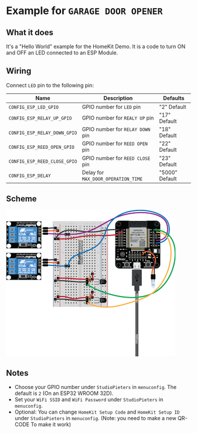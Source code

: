 # Example for `GARAGE DOOR OPENER`

## What it does

It's a "Hello World" example for the HomeKit Demo. It is a code to turn ON and OFF an LED connected to an ESP Module.

## Wiring

Connect `LED` pin to the following pin:

| Name | Description | Defaults |
|------|-------------|----------|
| `CONFIG_ESP_LED_GPIO` | GPIO number for `LED` pin | "2" Default |
| `CONFIG_ESP_RELAY_UP_GPIO` | GPIO number for `REALY UP` pin | "17" Default |
| `CONFIG_ESP_RELAY_DOWN_GPIO` | GPIO number for `RELAY DOWN` pin | "18" Default |
| `CONFIG_ESP_REED_OPEN_GPIO` | GPIO number for `REED OPEN` pin | "22" Default |
| `CONFIG_ESP_REED_CLOSE_GPIO` | GPIO number for `REED CLOSE` pin | "23" Default |
| `CONFIG_ESP_DELAY` | Delay for `MAX_DOOR_OPERATION_TIME` | "5000" Default |

## Scheme

![alt text](./scheme.png)

## Notes

- Choose your GPIO number under `StudioPieters` in `menuconfig`. The default is `2` (On an ESP32 WROOM 32D).
- Set your `WiFi SSID` and `WiFi Password` under `StudioPieters` in `menuconfig`.
- Optional: You can change `HomeKit Setup Code` and `HomeKit Setup ID` under `StudioPieters` in `menuconfig`. (Note:  you need to make a new QR-CODE To make it work)
